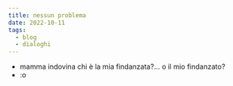 ```yaml
---
title: nessun problema
date: 2022-10-11
tags:
  - blog
  - dialoghi
---
```


- mamma indovina chi è la mia findanzata?... o il mio findanzato?  
- :o
